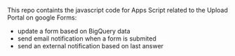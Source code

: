 This repo containts the javascript code for Apps Script related to the Upload Portal on google Forms:
- update a form based on BigQuery data
- send email notification when a form is submited
- send an external notification based on last answer